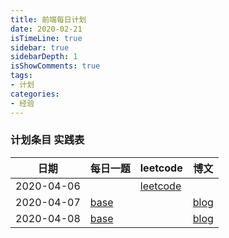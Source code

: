 ```yaml
---
title: 前端每日计划
date: 2020-02-21
isTimeLine: true
sidebar: true
sidebarDepth: 1
isShowComments: true
tags:
- 计划
categories:
- 经验
---
```



<!-- | 计划条目                |  
| ---------------------- | 
| 每日一题                | 
| leetcode               | 
| 博文                   |  -->


### 计划条目 实践表

|  日期   | 每日一题  |   leetcode   | 博文  | 
|  ----  | -------  | ------------ | ----  |
| 2020-04-06  |       |[leetcode](https://github.com/loverofmusic/data-structure-algorithm/blob/master/code/string/1.js) | |
| 2020-04-07  |   [base](/accumulation/2020/04/07.html)    | |[blog](/system/subject/classic.html) |
| 2020-04-08  |   [base](/accumulation/2020/04/08.html)    | |[blog](/system/javascript/object.html) |
